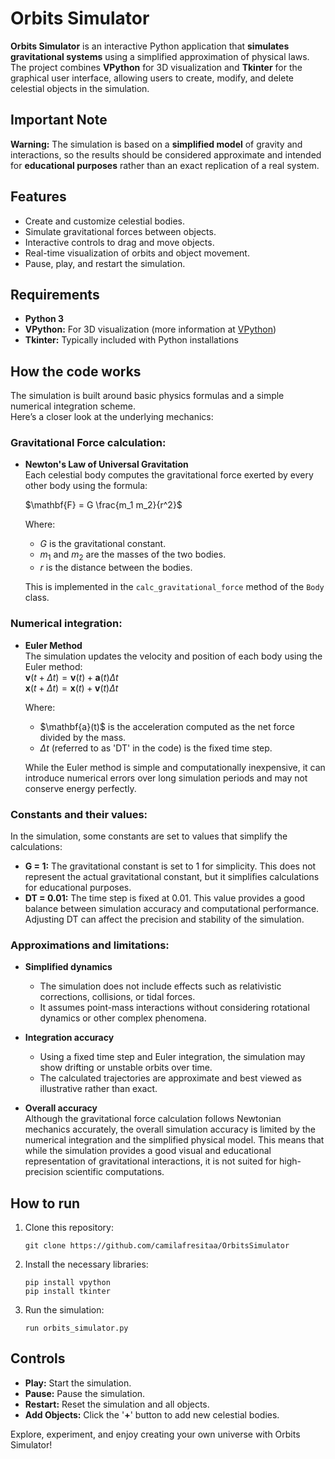 # Orbits Simulator

**Orbits Simulator** is an interactive Python application that **simulates gravitational systems** using a simplified approximation of physical laws.  
The project combines **VPython** for 3D visualization and **Tkinter** for the graphical user interface, allowing users to create, modify, and delete celestial objects in the simulation.

## Important Note
**Warning:** The simulation is based on a **simplified model** of gravity and interactions, so the results should be considered approximate and intended for **educational purposes** rather than an exact replication of a real system.

## Features
- Create and customize celestial bodies.
- Simulate gravitational forces between objects.
- Interactive controls to drag and move objects.
- Real-time visualization of orbits and object movement.
- Pause, play, and restart the simulation.

## Requirements
- **Python 3**
- **VPython:** For 3D visualization (more information at [VPython](https://vpython.org/))
- **Tkinter:** Typically included with Python installations

## How the code works
The simulation is built around basic physics formulas and a simple numerical integration scheme.  
Here’s a closer look at the underlying mechanics:

### Gravitational Force calculation:
- **Newton's Law of Universal Gravitation**  
  Each celestial body computes the gravitational force exerted by every other body using the formula:

  $\mathbf{F} = G \frac{m_1 m_2}{r^2}$

  Where:
  - $G$ is the gravitational constant.
  - $m_1$ and $m_2$ are the masses of the two bodies.
  - $r$ is the distance between the bodies.

  This is implemented in the `calc_gravitational_force` method of the `Body` class.

### Numerical integration:
- **Euler Method**  
  The simulation updates the velocity and position of each body using the Euler method:  
  $\mathbf{v}(t+\Delta t) = \mathbf{v}(t) + \mathbf{a}(t) \Delta t$  
  $\mathbf{x}(t+\Delta t) = \mathbf{x}(t) + \mathbf{v}(t) \Delta t$

  Where:
  - $\mathbf{a}(t)\$ is the acceleration computed as the net force divided by the mass.
  - $\Delta t$ (referred to as 'DT' in the code) is the fixed time step.
  
  While the Euler method is simple and computationally inexpensive, it can introduce numerical errors over long simulation periods and may not conserve energy perfectly.

### Constants and their values:
In the simulation, some constants are set to values that simplify the calculations:
- **G = 1:** The gravitational constant is set to 1 for simplicity. This does not represent the actual gravitational constant, but it simplifies calculations for educational purposes.
- **DT = 0.01:** The time step is fixed at 0.01. This value provides a good balance between simulation accuracy and computational performance. Adjusting DT can affect the precision and stability of the simulation.


### Approximations and limitations:
- **Simplified dynamics**  
  - The simulation does not include effects such as relativistic corrections, collisions, or tidal forces.
  - It assumes point-mass interactions without considering rotational dynamics or other complex phenomena.

- **Integration accuracy**  
  - Using a fixed time step and Euler integration, the simulation may show drifting or unstable orbits over time.
  - The calculated trajectories are approximate and best viewed as illustrative rather than exact.

- **Overall accuracy**  
  Although the gravitational force calculation follows Newtonian mechanics accurately, the overall simulation accuracy is limited by the numerical integration and the simplified physical model.
  This means that while the simulation provides a good visual and educational representation of gravitational interactions, it is not suited for high-precision scientific computations.

## How to run
1. Clone this repository:
   
   ```
   git clone https://github.com/camilafresitaa/OrbitsSimulator
   ```

2. Install the necessary libraries:

   ```
   pip install vpython
   pip install tkinter
   ```

3. Run the simulation:

   ```
   run orbits_simulator.py
   ```

## Controls
- **Play:** Start the simulation.
- **Pause:** Pause the simulation.
- **Restart:** Reset the simulation and all objects.
- **Add Objects:** Click the '**+**' button to add new celestial bodies.

Explore, experiment, and enjoy creating your own universe with Orbits Simulator!
